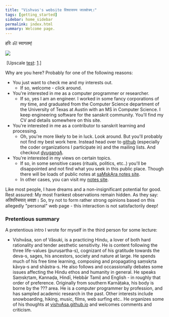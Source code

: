 ```yaml
---
title: "Vishvas's website विश्वासस्य जालक्षेत्रम्।"
tags: [getting_started]
sidebar: home_sidebar
permalink: index.html
summary: Welcome page.
---
```


हरिः ॐ! स्वागतम्!

[![](http://i.imgur.com/qnW6VIL.png)](http://i.imgur.com/qnW6VIL.png)

 \[Upscale [test](http://waifu2x.udp.jp/): [1](http://i.imgur.com/qnW6VIL.png).\]



Why are you here? Probably for one of the following reasons:

- You just want to check me and my interests out.
  - If so, welcome - click around.
- You're interested in me as a computer programmer or researcher.
  - If so, yes I am an engineer. I worked in some fancy corporations of my time, and graduated from the Computer Science department of the University of Texas at Austin with an MS in Computer Science. I keep engineering software for the sanskrit community. You'll find my CV and details somewhere on this site.
- You're interested in me as a contributor to sanskrit learning and processing.
  - Oh, you're more likely to be in luck. Look around. But you'll probably not find my best work here. Instead head over to [github](https://github.com/vvasuki) (especially the coder organizations I participate in) and the mailing lists. And checkout [dyugangA](https://sanskrit.github.io/groups/dyuganga/).
- You're interested in my views on certain topics.
  - If so, in some sensitive cases (rituals, politics, etc..) you'll be disappointed and not find what you seek in this public place. Though there will be loads of public notes at [saMskAra notes site](saMskAra/).
  - In other cases, you can visit my [notes site](notes/).

Like most people, I have dreams and a non-insignificant potential for good. Rest assured: My most frankest observations remain hidden. As they say: अतिपरिचयात् अवज्ञा। So, try not to form rather strong opinions based on this allegedly "personal" web page - this interaction is not satisfactorily deep!

### Pretentious summary

A pretentious intro I wrote for myself in the third person for some lecture:

- Vishvāsa, son of Vāsuki, is a practicing Hindu, a lover of both hard rationality and tender aesthetic sensitivity. He is content following the three life-values (puruṣartha-s), cognizant of his gratitude towards the deva-s, sages, his ancestors, society and nature at large. He spends much of his free time learning, composing and propagating saṃskṛta kāvya-s and shāstra-s. He also follows and occassionally debates some issues affecting the Hindu ethos and humanity in general. He speaks Saṃskṛtam, Kannaḍa, Hindī, Hebbār Tamiḷ and English - in roughly that order of preference. Originally from southern Karnāṭaka, his body is borne by the ??? area. He is a computer programmer by profession, and has sampled academic research in the past. Other interests include snowboarding, hiking, music, films, web surfing etc.. He organizes some of his thoughts at [vishvAsa.github.io](http://vishvAsa.github.io) and welcomes comments and criticism.
